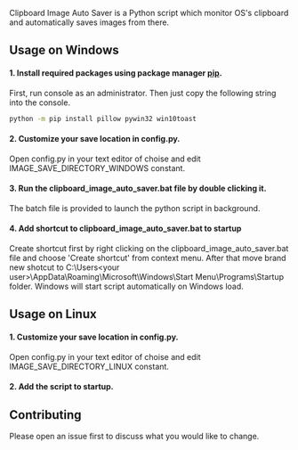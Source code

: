 Clipboard Image Auto Saver is a Python script which monitor OS's clipboard and automatically saves images from there.

## Usage on Windows
#### 1. Install required packages using package manager [pip](https://pip.pypa.io/en/stable/).
First, run console as an administrator. Then just copy the following string into the console.
```bash
python -m pip install pillow pywin32 win10toast
```
#### 2. Customize your save location in config.py.
Open config.py in your text editor of choise and edit IMAGE_SAVE_DIRECTORY_WINDOWS constant.
#### 3. Run the clipboard_image_auto_saver.bat file by double clicking it.
The batch file is provided to launch the python script in background.
#### 4. Add shortcut to clipboard_image_auto_saver.bat to startup
Create shortcut first by right clicking on the clipboard_image_auto_saver.bat file and choose 'Create shortcut' from context menu. After that move brand new shotcut to C:\Users\<your user>\AppData\Roaming\Microsoft\Windows\Start Menu\Programs\Startup folder. Windows will start script automatically on Windows load.

## Usage on Linux
#### 1. Customize your save location in config.py.
Open config.py in your text editor of choise and edit IMAGE_SAVE_DIRECTORY_LINUX constant.
#### 2. Add the script to startup.

## Contributing
Please open an issue first to discuss what you would like to change.

